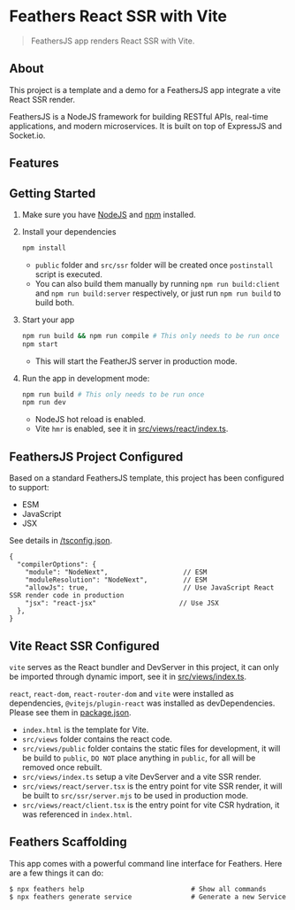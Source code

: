 # Feathers React SSR with Vite

> FeathersJS app renders React SSR with Vite.

## About

This project is a template and a demo for a FeathersJS app integrate a vite React SSR render.

FeathersJS is a NodeJS framework for building RESTful APIs, real-time applications, and modern microservices. It is built on top of ExpressJS and Socket.io.

## Features

## Getting Started

1. Make sure you have [NodeJS](https://nodejs.org/) and [npm](https://www.npmjs.com/) installed.
2. Install your dependencies

    ```bash
    npm install
    ```
    - `public` folder and `src/ssr` folder will be created once `postinstall` script is executed.
    - You can also build them manually by running `npm run build:client` and `npm run build:server` respectively, or just run `npm run build` to build both.

3. Start your app

    ```bash
    npm run build && npm run compile # This only needs to be run once
    npm start
    ```
    - This will start the FeatherJS server in production mode.

4. Run the app in development mode:
   
    ```bash
    npm run build # This only needs to be run once
    npm run dev
    ```
    - NodeJS hot reload is enabled.
    - Vite `hmr` is enabled, see it in [src/views/react/index.ts](/src/views/react/index.ts).

## FeathersJS Project Configured

Based on a standard FeathersJS template, this project has been configured to support: 
- ESM
- JavaScript
- JSX

See details in [/tsconfig.json](/tsconfig.json).

```json5
{
  "compilerOptions": {
    "module": "NodeNext",                   // ESM
    "moduleResolution": "NodeNext",         // ESM
    "allowJs": true,                        // Use JavaScript React SSR render code in production
    "jsx": "react-jsx"                     // Use JSX
  },
}
```

## Vite React SSR Configured

`vite` serves as the React bundler and DevServer in this project, it can only be imported through dynamic import, see it in [src/views/index.ts](/src/views/index.ts).

`react`, `react-dom`, `react-router-dom` and `vite` were installed as dependencies, `@vitejs/plugin-react` was installed as devDependencies. Please see them in [package.json](/package.json).

- `index.html` is the template for Vite.
- `src/views` folder contains the react code.
- `src/views/public` folder contains the static files for development, it will be build to `public`, `DO NOT` place anything in `public`, for all will be removed once rebuilt.
- `src/views/index.ts` setup a vite DevServer and a vite SSR render.
- `src/views/react/server.tsx` is the entry point for vite SSR render, it will be built to `src/ssr/server.mjs` to be used in production mode.
- `src/views/react/client.tsx` is the entry point for vite CSR hydration, it was referenced in `index.html`.

## Feathers Scaffolding

This app comes with a powerful command line interface for Feathers. Here are a few things it can do:

```
$ npx feathers help                           # Show all commands
$ npx feathers generate service               # Generate a new Service
```


